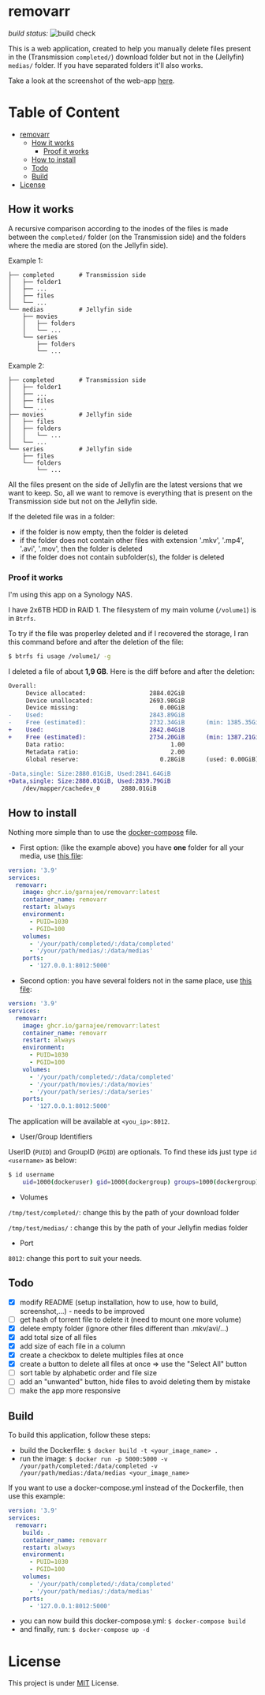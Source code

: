 # removarr

*build status:* ![build check](https://github.com/garnajee/removarr/actions/workflows/publish-image.yml/badge.svg)

This is a web application, created to help you manually delete files present in the (Transmission `completed/`) download folder but not in the (Jellyfin) `medias/` folder. If you have separated folders it'll also works.

Take a look at the screenshot of the web-app [here](https://zupimages.net/up/23/15/jhb0.png).

# Table of Content

- [removarr](#removarr)
  *  [How it works](#how-it-works)
      + [Proof it works](#proof-it-works)
  * [How to install](#how-to-install)
  * [Todo](#todo)
  * [Build](#build)
- [License](#license)

## How it works

A recursive comparison according to the inodes of the files is made between the `completed/` folder (on the Transmission side) and the folders where the media are stored (on the Jellyfin side).

Example 1:

```
├── completed       # Transmission side
│   ├── folder1
│   ├── ...
│   ├── files
│   └── ...
└── medias          # Jellyfin side
    ├── movies
    │   ├── folders
    │   └── ...
    └── series
        ├── folders
        └── ...
```

Example 2:

```
├── completed       # Transmission side
│   ├── folder1
│   ├── ...
│   ├── files
│   └── ...
├── movies          # Jellyfin side
│   ├── files
│   ├── folders
│   │   └── ...
│   └── ...
└── series          # Jellyfin side
    ├── files
    └── folders
        └── ...
```

All the files present on the side of Jellyfin are the latest versions that we want to keep. So, all we want to remove is everything that is present on the Transmission side but not on the Jellyfin side.

If the deleted file was in a folder: 

- if the folder is now empty, then the folder is deleted
- if the folder does not contain other files with extension '.mkv', '.mp4', '.avi', '.mov', then the folder is deleted
- if the folder does not contain subfolder(s), the folder is deleted

### Proof it works

I'm using this app on a Synology NAS.

I have 2x6TB HDD in RAID 1. The filesystem of my main volume (`/volume1`) is in `Btrfs`.

To try if the file was properley deleted and if I recovered the storage, I ran this command before and after the deletion of the file:

```bash
$ btrfs fi usage /volume1/ -g
```

I deleted a file of about **1,9 GB**. Here is the diff before and after the deletion:

```diff
Overall:
     Device allocated:                  2884.02GiB
     Device unallocated:                2693.98GiB
     Device missing:                       0.00GiB
-    Used:                              2843.89GiB
-    Free (estimated):                  2732.34GiB      (min: 1385.35GiB)
+    Used:                              2842.04GiB
+    Free (estimated):                  2734.20GiB      (min: 1387.21GiB)
     Data ratio:                              1.00
     Metadata ratio:                          2.00
     Global reserve:                       0.28GiB      (used: 0.00GiB)
 
-Data,single: Size:2880.01GiB, Used:2841.64GiB
+Data,single: Size:2880.01GiB, Used:2839.79GiB
    /dev/mapper/cachedev_0      2880.01GiB
```

## How to install

Nothing more simple than to use the [docker-compose](docker-compose.yml) file.

* First option: (like the example above) you have **one** folder for all your media, use [this file](docker-compose.yml):

```yaml
version: '3.9'
services:
  removarr:
    image: ghcr.io/garnajee/removarr:latest
    container_name: removarr
    restart: always
    environment:
      - PUID=1030
      - PGID=100
    volumes:
      - '/your/path/completed/:/data/completed'
      - '/your/path/medias/:/data/medias'
    ports:
      - '127.0.0.1:8012:5000'
```

* Second option: you have several folders not in the same place, use [this file](docker-compose-2.yml):

```yaml
version: '3.9'
services:
  removarr:
    image: ghcr.io/garnajee/removarr:latest
    container_name: removarr
    restart: always
    environment:
      - PUID=1030
      - PGID=100
    volumes:
      - '/your/path/completed/:/data/completed'
      - '/your/path/movies/:/data/movies'
      - '/your/path/series/:/data/series'
    ports:
      - '127.0.0.1:8012:5000'
```

The application will be available at `<you_ip>:8012`.

* User/Group Identifiers

UserID (`PUID`) and GroupID (`PGID`) are optionals. To find these ids just type `id <username>` as below:

```bash
$ id username
    uid=1000(dockeruser) gid=1000(dockergroup) groups=1000(dockergroup)
```

* Volumes

`/tmp/test/completed/`: change this by the path of your download folder

`/tmp/test/medias/`   : change this by the path of your Jellyfin medias folder

* Port

`8012`: change this port to suit your needs.

## Todo

- [x] modify README (setup installation, how to use, how to build, screenshot,...) - needs to be improved
- [ ] get hash of torrent file to delete it (need to mount one more volume)
- [x] delete empty folder (ignore other files different than .mkv/avi/...)
- [x] add total size of all files
- [x] add size of each file in a column
- [x] create a checkbox to delete multiples files at once
- [x] create a button to delete all files at once => use the "Select All" button
- [ ] sort table by alphabetic order and file size
- [ ] add an "unwanted" button, hide files to avoid deleting them by mistake
- [ ] make the app more responsive

## Build

To build this application, follow these steps:

* build the Dockerfile: `$ docker build -t <your_image_name> .`
* run the image: `$ docker run -p 5000:5000 -v /your/path/completed:/data/completed -v /your/path/medias:/data/medias <your_image_name>`

If you want to use a docker-compose.yml instead of the Dockerfile, then use this example:

```yml
version: '3.9'
services:
  removarr:
    build: .
    container_name: removarr
    restart: always
    environment:
      - PUID=1030
      - PGID=100
    volumes:
      - '/your/path/completed/:/data/completed'
      - '/your/path/medias/:/data/medias'
    ports:
      - '127.0.0.1:8012:5000'
```

* you can now build this docker-compose.yml: `$ docker-compose build`
* and finally, run: `$ docker-compose up -d`

# License

This project is under [MIT](LICENSE) License.

